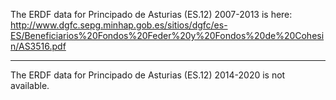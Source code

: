The ERDF data for Principado de Asturias (ES.12) 2007-2013 is here: 
http://www.dgfc.sepg.minhap.gob.es/sitios/dgfc/es-ES/Beneficiarios%20Fondos%20Feder%20y%20Fondos%20de%20Cohesin/AS3516.pdf

-----

The ERDF data for Principado de Asturias (ES.12) 2014-2020 is not available.
